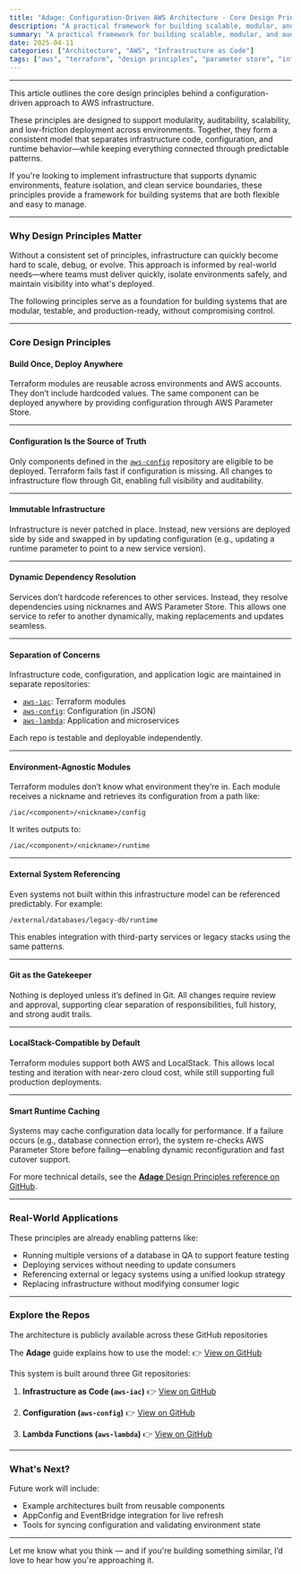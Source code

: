 ```yaml
---
title: "Adage: Configuration-Driven AWS Architecture - Core Design Principles"
description: "A practical framework for building scalable, modular, and auditable AWS infrastructure using Git, Terraform, and Parameter Store."
summary: "A practical framework for building scalable, modular, and auditable AWS infrastructure using Git, Terraform, and Parameter Store."
date: 2025-04-11
categories: ["Architecture", "AWS", "Infrastructure as Code"]
tags: ["aws", "terraform", "design principles", "parameter store", "infrastructure", "automation"]
---
```


---

This article outlines the core design principles behind a configuration-driven approach to AWS infrastructure.

These principles are designed to support modularity, auditability, scalability, and low-friction deployment across environments. Together, they form a consistent model that separates infrastructure code, configuration, and runtime behavior—while keeping everything connected through predictable patterns.

If you're looking to implement infrastructure that supports dynamic environments, feature isolation, and clean service boundaries, these principles provide a framework for building systems that are both flexible and easy to manage.

---

### Why Design Principles Matter

Without a consistent set of principles, infrastructure can quickly become hard to scale, debug, or evolve. This approach is informed by real-world needs—where teams must deliver quickly, isolate environments safely, and maintain visibility into what's deployed.

The following principles serve as a foundation for building systems that are modular, testable, and production-ready, without compromising control.

---

### Core Design Principles

#### Build Once, Deploy Anywhere

Terraform modules are reusable across environments and AWS accounts. They don’t include hardcoded values. The same component can be deployed anywhere by providing configuration through AWS Parameter Store.

---

#### Configuration Is the Source of Truth

Only components defined in the [`aws-config`](https://github.com/tstrall/aws-config) repository are eligible to be deployed. Terraform fails fast if configuration is missing. All changes to infrastructure flow through Git, enabling full visibility and auditability.

---

#### Immutable Infrastructure

Infrastructure is never patched in place. Instead, new versions are deployed side by side and swapped in by updating configuration (e.g., updating a runtime parameter to point to a new service version).

---

#### Dynamic Dependency Resolution

Services don’t hardcode references to other services. Instead, they resolve dependencies using nicknames and AWS Parameter Store. This allows one service to refer to another dynamically, making replacements and updates seamless.

---

#### Separation of Concerns

Infrastructure code, configuration, and application logic are maintained in separate repositories:

- [`aws-iac`](https://github.com/tstrall/aws-iac): Terraform modules  
- [`aws-config`](https://github.com/tstrall/aws-config): Configuration (in JSON)  
- [`aws-lambda`](https://github.com/tstrall/aws-lambda): Application and microservices  

Each repo is testable and deployable independently.

---

#### Environment-Agnostic Modules

Terraform modules don’t know what environment they’re in. Each module receives a nickname and retrieves its configuration from a path like:

```
/iac/<component>/<nickname>/config
```

It writes outputs to:

```
/iac/<component>/<nickname>/runtime
```

---

#### External System Referencing

Even systems not built within this infrastructure model can be referenced predictably. For example:

```
/external/databases/legacy-db/runtime
```

This enables integration with third-party services or legacy stacks using the same patterns.

---

#### Git as the Gatekeeper

Nothing is deployed unless it’s defined in Git. All changes require review and approval, supporting clear separation of responsibilities, full history, and strong audit trails.

---

#### LocalStack-Compatible by Default

Terraform modules support both AWS and LocalStack. This allows local testing and iteration with near-zero cloud cost, while still supporting full production deployments.

---

#### Smart Runtime Caching

Systems may cache configuration data locally for performance. If a failure occurs (e.g., database connection error), the system re-checks AWS Parameter Store before failing—enabling dynamic reconfiguration and fast cutover support.

For more technical details, see the [**Adage** Design Principles reference on GitHub](https://github.com/tstrall/adage/blob/main/design-principles/README.md).

---

### Real-World Applications

These principles are already enabling patterns like:

- Running multiple versions of a database in QA to support feature testing  
- Deploying services without needing to update consumers  
- Referencing external or legacy systems using a unified lookup strategy  
- Replacing infrastructure without modifying consumer logic

---

### Explore the Repos

The architecture is publicly available across these GitHub repositories

The **Adage** guide explains how to use the model:  👉 [View on GitHub](https://github.com/tstrall/adage)

This system is built around three Git repositories:

1. **Infrastructure as Code (`aws-iac`)**  👉 [View on GitHub](https://github.com/tstrall/aws-iac)

2. **Configuration (`aws-config`)**  👉 [View on GitHub](https://github.com/tstrall/aws-config)

3. **Lambda Functions (`aws-lambda`)**  👉 [View on GitHub](https://github.com/tstrall/aws-lambda)

---

### What's Next?

Future work will include:

- Example architectures built from reusable components  
- AppConfig and EventBridge integration for live refresh  
- Tools for syncing configuration and validating environment state  

---

Let me know what you think — and if you're building something similar, I’d love to hear how you're approaching it.
